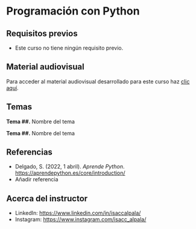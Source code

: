 # Programación con Python

## Requisitos previos
- Este curso no tiene ningún requisito previo.

## Material audiovisual
Para acceder al material audiovisual desarrollado para este curso haz [clic aquí](https://youtube.com/playlist?list=PLfqJ3aqsFYAGwYVsPET7LV-CONCRZJt2S).

## Temas
**Tema ##.** Nombre del tema

**Tema ##.** Nombre del tema

## Referencias
- Delgado, S. (2022, 1 abril). *Aprende Python*. https://aprendepython.es/core/introduction/
- Añadir referencia

## Acerca del instructor
- LinkedIn: https://www.linkedin.com/in/isaccalpala/
- Instagram: https://www.instagram.com/isacc_alpala/
